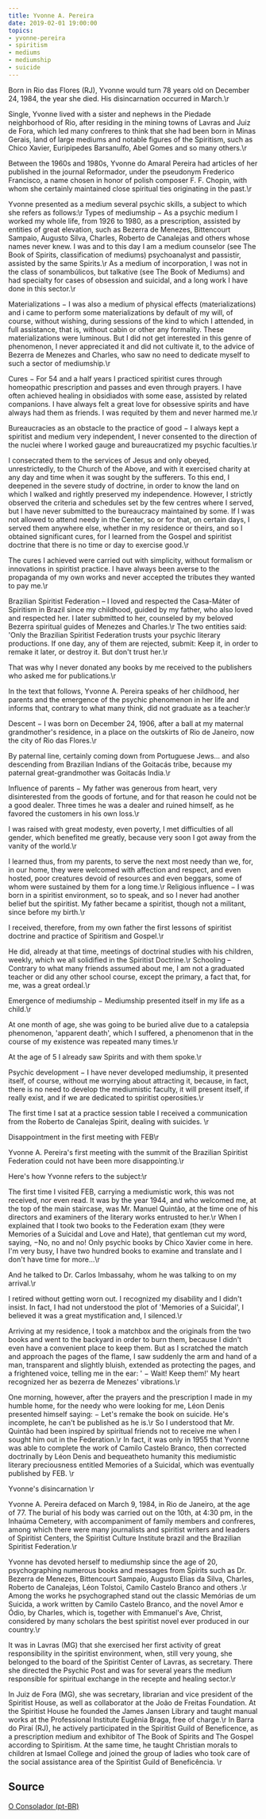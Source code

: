 ```yaml
---
title: Yvonne A. Pereira
date: 2019-02-01 19:00:00
topics: 
- yvonne-pereira
- spiritism
- mediums
- mediumship
- suicide
---
```


Born in Rio das Flores (RJ), Yvonne would turn 78 years old on December 24, 1984, the year she died. His disincarnation occurred in March.\r

Single, Yvonne lived with a sister and nephews in the Piedade neighborhood of Rio, after residing in the mining towns of Lavras and Juiz de Fora, which led many confreres to think that she had been born in Minas Gerais, land of large mediums and notable figures of the Spiritism, such as Chico Xavier, Euripipedes Barsanulfo, Abel Gomes and so many others.\r

Between the 1960s and 1980s, Yvonne do Amaral Pereira had articles of her published in the journal Reformador, under the pseudonym Frederico Francisco, a name chosen in honor of polish composer F. F. Chopin, with whom she certainly maintained close spiritual ties originating in the past.\r

Yvonne presented as a medium several psychic skills, a subject to which she refers as follows:\r
Types of mediumship − As a psychic medium I worked my whole life, from 1926 to 1980, as a prescription, assisted by entities of great elevation, such as Bezerra de Menezes, Bittencourt Sampaio, Augusto Silva, Charles, Roberto de Canalejas and others whose names never knew. I was and to this day I am a medium counselor (see The Book of Spirits, classification of mediums) psychoanalyst and passistir, assisted by the same Spirits.\r
As a medium of incorporation, I was not in the class of sonambúlicos, but talkative (see The Book of Mediums) and had specialty for cases of obsession and suicidal, and a long work I have done in this sector.\r

Materializations − I was also a medium of physical effects (materializations) and i came to perform some materializations by default of my will, of course, without wishing, during sessions of the kind to which I attended, in full assistance, that is, without cabin or other any formality. These materializations were luminous. But I did not get interested in this genre of phenomenon, I never appreciated it and did not cultivate it, to the advice of Bezerra de Menezes and Charles, who saw no need to dedicate myself to such a sector of mediumship.\r

Cures − For 54 and a half years I practiced spiritist cures through homeopathic prescription and passes and even through prayers. I have often achieved healing in obsidiados with some ease, assisted by related companions. I have always felt a great love for obsessive spirits and have always had them as friends. I was requited by them and never harmed me.\r

Bureaucracies as an obstacle to the practice of good − I always kept a spiritist and medium very independent, I never consented to the direction of the nuclei where I worked gauge and bureaucratized my psychic faculties.\r

I consecrated them to the services of Jesus and only obeyed, unrestrictedly, to the Church of the Above, and with it exercised charity at any day and time when it was sought by the sufferers. To this end, I deepened in the severe study of doctrine, in order to know the land on which I walked and rightly preserved my independence. However, I strictly observed the criteria and schedules set by the few centres where I served, but I have never submitted to the bureaucracy maintained by some. If I was not allowed to attend needy in the Center, so or for that, on certain days, I served them anywhere else, whether in my residence or theirs, and so I obtained significant cures, for I learned from the Gospel and spiritist doctrine that there is no time or day to exercise good.\r

The cures I achieved were carried out with simplicity, without formalism or innovations in spiritist practice. I have always been averse to the propaganda of my own works and never accepted the tributes they wanted to pay me.\r

Brazilian Spiritist Federation – I loved and respected the Casa-Máter of Spiritism in Brazil since my childhood, guided by my father, who also loved and respected her. I later submitted to her, counseled by my beloved Bezerra spiritual guides of Menezes and Charles.\r
The two entities said: 'Only the Brazilian Spiritist Federation trusts your psychic literary productions. If one day, any of them are rejected, submit: Keep it, in order to remake it later, or destroy it. But don't trust her.\r

That was why I never donated any books by me received to the publishers who asked me for publications.\r

In the text that follows, Yvonne A. Pereira speaks of her childhood, her parents and the emergence of the psychic phenomenon in her life and informs that, contrary to what many think, did not graduate as a teacher:\r

Descent − I was born on December 24, 1906, after a ball at my maternal grandmother's residence, in a place on the outskirts of Rio de Janeiro, now the city of Rio das Flores.\r

By paternal line, certainly coming down from Portuguese Jews... and also descending from Brazilian Indians of the Goitacás tribe, because my paternal great-grandmother was Goitacás India.\r

Influence of parents − My father was generous from heart, very disinterested from the goods of fortune, and for that reason he could not be a good dealer. Three times he was a dealer and ruined himself, as he favored the customers in his own loss.\r

I was raised with great modesty, even poverty, I met difficulties of all gender, which benefited me greatly, because very soon I got away from the vanity of the world.\r

I learned thus, from my parents, to serve the next most needy than we, for, in our home, they were welcomed with affection and respect, and even hosted, poor creatures devoid of resources and even beggars, some of whom were sustained by them for a long time.\r
Religious influence − I was born in a spiritist environment, so to speak, and so I never had another belief but the spiritist. My father became a spiritist, though not a militant, since before my birth.\r

I received, therefore, from my own father the first lessons of spiritist doctrine and practice of Spiritism and Gospel.\r

He did, already at that time, meetings of doctrinal studies with his children, weekly, which we all solidified in the Spiritist Doctrine.\r
Schooling – Contrary to what many friends assumed about me, I am not a graduated teacher or did any other school course, except the primary, a fact that, for me, was a great ordeal.\r

Emergence of mediumship − Mediumship presented itself in my life as a child.\r

At one month of age, she was going to be buried alive due to a catalepsia phenomenon, 'apparent death', which I suffered, a phenomenon that in the course of my existence was repeated many times.\r

At the age of 5 I already saw Spirits and with them spoke.\r

Psychic development − I have never developed mediumship, it presented itself, of course, without me worrying about attracting it, because, in fact, there is no need to develop the mediumistic faculty, it will present itself, if really exist, and if we are dedicated to spiritist operosities.\r

The first time I sat at a practice session table I received a communication from the Roberto de Canalejas Spirit, dealing with suicides.  \r

Disappointment in the first meeting with FEB\r

Yvonne A. Pereira's first meeting with the summit of the Brazilian Spiritist Federation could not have been more disappointing.\r

Here's how Yvonne refers to the subject:\r

The first time I visited FEB, carrying a mediumistic work, this was not received, nor even read. It was by the year 1944, and who welcomed me, at the top of the main staircase, was Mr. Manuel Quintão, at the time one of his directors and examiners of the literary works entrusted to her.\r
When I explained that I took two books to the Federation exam (they were Memories of a Suicidal and Love and Hate), that gentleman cut my word, saying, −No, no and no! Only psychic books by Chico Xavier come in here. I'm very busy, I have two hundred books to examine and translate and I don't have time for more...\r

And he talked to Dr. Carlos Imbassahy, whom he was talking to on my arrival.\r

I retired without getting worn out. I recognized my disability and I didn't insist. In fact, I had not understood the plot of 'Memories of a Suicidal', I believed it was a great mystification and, I silenced.\r

Arriving at my residence, I took a matchbox and the originals from the two books and went to the backyard in order to burn them, because I didn't even have a convenient place to keep them. But as I scratched the match and approach the pages of the flame, I saw suddenly the arm and hand of a man, transparent and slightly bluish, extended as protecting the pages, and a frightened voice, telling me in the ear: ' − Wait! Keep them!' My heart recognized her as bezerra de Menezes' vibrations.\r

One morning, however, after the prayers and the prescription I made in my humble home, for the needy who were looking for me, Léon Denis presented himself saying: − Let's remake the book on suicide. He's incomplete, he can't be published as he is.\r
So I understood that Mr. Quintão had been inspired by spiritual friends not to receive me when I sought him out in the Federation.\r
In fact, it was only in 1955 that Yvonne was able to complete the work of Camilo Castelo Branco, then corrected doctrinally by Léon Denis and bequeatheto humanity this mediumistic literary preciousness entitled Memories of a Suicidal, which was eventually published by FEB. \r

Yvonne's disincarnation \r

Yvonne A. Pereira defaced on March 9, 1984, in Rio de Janeiro, at the age of 77. The burial of his body was carried out on the 10th, at 4:30 pm, in the Inhaúma Cemetery, with accompaniment of family members and confreres, among which there were many journalists and spiritist writers and leaders of Spiritist Centers, the Spiritist Culture Institute brazil and the Brazilian Spiritist Federation.\r

Yvonne has devoted herself to mediumship since the age of 20, psychographing numerous books and messages from Spirits such as Dr. Bezerra de Menezes, Bittencourt Sampaio, Augusto Elias da Silva, Charles, Roberto de Canalejas, Léon Tolstoi, Camilo Castelo Branco and others .\r
Among the works he psychographed stand out the classic Memórias de um Suicida, a work written by Camilo Castelo Branco, and the novel Amor e Ódio, by Charles, which is, together with Emmanuel's Ave, Christ, considered by many scholars the best spiritist novel ever produced in our country.\r

It was in Lavras (MG) that she exercised her first activity of great responsibility in the spiritist environment, when, still very young, she belonged to the board of the Spiritist Center of Lavras, as secretary. There she directed the Psychic Post and was for several years the medium responsible for spiritual exchange in the recepte and healing sector.\r

In Juiz de Fora (MG), she was secretary, librarian and vice president of the Spiritist House, as well as collaborator at the João de Freitas Foundation. At the Spiritist House he founded the James Jansen Library and taught manual works at the Professional Institute Eugênia Braga, free of charge.\r
In Barra do Piraí (RJ), he actively participated in the Spiritist Guild of Beneficence, as a prescription medium and exhibitor of The Book of Spirits and The Gospel according to Spiritism. At the same time, he taught Christian morals to children at Ismael College and joined the group of ladies who took care of the social assistance area of the Spiritist Guild of Beneficência. \r


## Source
[O Consolador (pt-BR)](http://www.oconsolador.com.br/linkfixo/biografias/yvonne.html)


